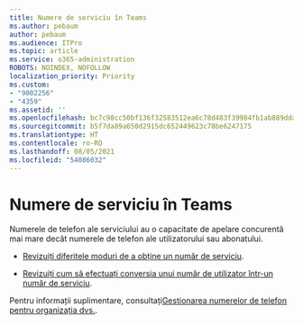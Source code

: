```yaml
---
title: Numere de serviciu în Teams
ms.author: pebaum
author: pebaum
ms.audience: ITPro
ms.topic: article
ms.service: o365-administration
ROBOTS: NOINDEX, NOFOLLOW
localization_priority: Priority
ms.custom:
- "9002256"
- "4359"
ms.assetid: ''
ms.openlocfilehash: bc7c98cc50bf136f32583512ea6c78d483f39984fb1ab889dda19d1c1391e90f
ms.sourcegitcommit: b5f7da89a650d2915dc652449623c78be6247175
ms.translationtype: HT
ms.contentlocale: ro-RO
ms.lasthandoff: 08/05/2021
ms.locfileid: "54086032"
---
```

# <a name="service-numbers-in-teams"></a>Numere de serviciu în Teams

Numerele de telefon ale serviciului au o capacitate de apelare concurentă mai mare decât numerele de telefon ale utilizatorului sau abonatului. 

- [Revizuiți diferitele moduri de a obține un număr de serviciu](https://docs.microsoft.com/microsoftteams/getting-service-phone-numbers). 

- [Revizuiți cum să efectuați conversia unui număr de utilizator într-un număr de serviciu](https://docs.microsoft.com/microsoftteams/manage-phone-numbers-for-your-organization/phone-number-management-for-the-u-s).

Pentru informații suplimentare, consultați[Gestionarea numerelor de telefon pentru organizația dvs.](https://docs.microsoft.com/microsoftteams/manage-phone-numbers-for-your-organization/manage-phone-numbers-for-your-organization).
